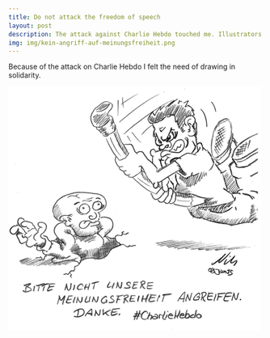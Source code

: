 ```yaml
---
title: Do not attack the freedom of speech
layout: post
description: The attack against Charlie Hebdo touched me. Illustrators are some of my kind. Please leave us alone, Terrorists.
img: img/kein-angriff-auf-meinungsfreiheit.png
---
```


Because of the attack on Charlie Hebdo I felt the need of drawing in solidarity.

![](/img/kein-angriff-auf-meinungsfreiheit.png)